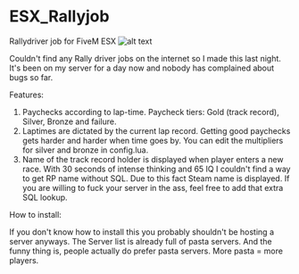 # ESX_Rallyjob
Rallydriver job for FiveM ESX
![alt text](https://i.imgur.com/lwX5iOw.jpg)

Couldn't find any Rally driver jobs on the internet so I made this last night. 
It's been on my server for a day now and nobody has complained about bugs so far.

Features:  
1. Paychecks according to lap-time. Paycheck tiers: Gold (track record), Silver, Bronze and failure.
2. Laptimes are dictated by the current lap record. Getting good paychecks gets harder and harder when time goes by. You can edit the multipliers for silver and bronze in config.lua.
3. Name of the track record holder is displayed when player enters a new race.  With 30 seconds of intense thinking and 65 IQ I couldn't find a way to get RP name without SQL. Due to this fact Steam name is displayed.  If you are willing to fuck your server in the ass, feel free to add that extra SQL lookup.

How to install:

If you don't know how to install this you probably shouldn't be hosting a server anyways. 
The Server list is already full of pasta servers. And the funny thing is, people actually do prefer pasta servers.
More pasta = more players.

